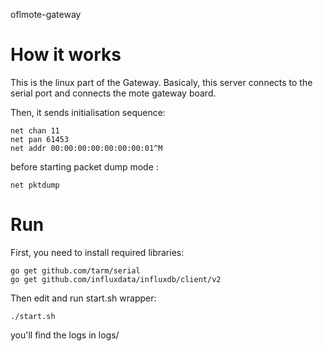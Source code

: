 oflmote-gateway 

# How it works

This is the linux  part of the Gateway.
Basicaly, this server connects to the serial port and connects the mote gateway board.

Then, it sends initialisation sequence: 

``` 
net chan 11
net pan 61453
net addr 00:00:00:00:00:00:00:01^M
```

before starting packet dump mode : 

```
net pktdump
```

# Run

First, you need to install required libraries: 

```
go get github.com/tarm/serial
go get github.com/influxdata/influxdb/client/v2
```

Then edit and run start.sh wrapper: 

```
./start.sh
```

you'll find the logs in logs/


